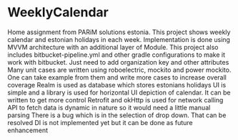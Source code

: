# WeeklyCalendar
Home assignment from PARiM solutions estonia. This project shows weekly calendar and estonian holidays in each week.
Implementation is done using MVVM architecture with an additional layer of Module.
This project also includes bitbucket-pipeline.yml and other gradle configurations to make it work with bitbucket. Just need to add organization key and other attributes
Many unit cases are written using roboelectric, mockito and power mockito. One can take example from them and write more cases to increase overall coverage
Realm is used as database which stores estonians holidays
UI is simple and a library is used for horizontal UI depiction of calendar. It can be written to get more control
Retrofit and okHttp is used for network calling
API to fetch data is dynamic in nature so it would need a little manual parsing
There is a bug which is in the selection of drop down. That can be resolved
DI is not implemented yet but it can be done as future enhancement
